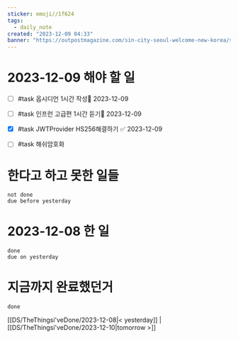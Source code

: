 ```yaml
---
sticker: emoji//1f624
tags:
  - daily_note
created: "2023-12-09 04:33"
banner: "https://outpostmagazine.com/sin-city-seoul-welcome-new-korea/seoul-skyline-photo/"
---
```


# 2023-12-09 해야 할 일

- [ ] #task 옵시디언 1시간 작성📅 2023-12-09
- [ ] #task 인프런 고급편 1시간 듣기📅 2023-12-09
- [x] #task JWTProvider HS256해결하기 ✅ 2023-12-09
- [ ] #task 해쉬암호화


# 한다고 하고 못한 일들
```tasks
not done
due before yesterday
```
# 2023-12-08 한 일
```tasks
done
due on yesterday
```
# 지금까지 완료했던거 
```tasks
done
```
[[DS/TheThingsi'veDone/2023-12-08|< yesterday]] | [[DS/TheThingsi'veDone/2023-12-10|tomorrow >]]